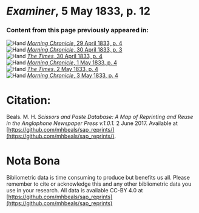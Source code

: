 # *Examiner*, 5 May 1833, p. 12  
  
### Content from this page previously appeared in:  
![Hand](http://scissorsandpaste.net/wp-content/uploads/2017/06/smallhandpointer.png) [*Morning Chronicle*, 29 April 1833, p. 4](https://mhbeals.github.io/sap_html/Morning-Chronicle/Morning-Chronicle-29-April-1833-p-4)  
![Hand](http://scissorsandpaste.net/wp-content/uploads/2017/06/smallhandpointer.png) [*Morning Chronicle*, 30 April 1833, p. 3](https://mhbeals.github.io/sap_html/Morning-Chronicle/Morning-Chronicle-30-April-1833-p-3)  
![Hand](http://scissorsandpaste.net/wp-content/uploads/2017/06/smallhandpointer.png) [*The Times*, 30 April 1833, p. 4](https://mhbeals.github.io/sap_html/The-Times/The-Times-30-April-1833-p-4)  
![Hand](http://scissorsandpaste.net/wp-content/uploads/2017/06/smallhandpointer.png) [*Morning Chronicle*, 1 May 1833, p. 4](https://mhbeals.github.io/sap_html/Morning-Chronicle/Morning-Chronicle-1-May-1833-p-4)  
![Hand](http://scissorsandpaste.net/wp-content/uploads/2017/06/smallhandpointer.png) [*The Times*, 2 May 1833, p. 4](https://mhbeals.github.io/sap_html/The-Times/The-Times-2-May-1833-p-4)  
![Hand](http://scissorsandpaste.net/wp-content/uploads/2017/06/smallhandpointer.png) [*Morning Chronicle*, 3 May 1833, p. 4](https://mhbeals.github.io/sap_html/Morning-Chronicle/Morning-Chronicle-3-May-1833-p-4)  


# Citation: 

Beals. M. H. *Scissors and Paste Database: A Map of Reprinting and Reuse in the Anglophone Newspaper Press v.1.0.1.* 2 June 2017. Available at [https://github.com/mhbeals/sap_reprints/](https://github.com/mhbeals/sap_reprints/). 

# Nota Bona

Bibliometric data is time consuming to produce but benefits us all. Please remember to cite or acknowledge this and any other bibliometric data you use in your research. All data is available CC-BY 4.0 at [https://github.com/mhbeals/sap_reprints](https://github.com/mhbeals/sap_reprints)